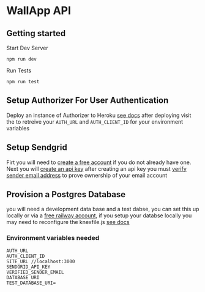 # WallApp API

## Getting started

Start Dev Server

`npm run dev`

Run Tests

`npm run test`

## Setup Authorizer For User Authentication

Deploy an instance of Authorizer to Heroku [see docs](https://docs.authorizer.dev/deployment/heroku#create-instance) after deploying visit the to retreive your `AUTH_URL` and `AUTH_CLIENT_ID` for your environment variables

## Setup Sendgrid

Firt you will need to [create a free account](https://signup.sendgrid.com/)
if you do not already have one. Next you will [create an api key](https://app.sendgrid.com/guide/integrate/langs/nodejs)
after creating an api key you must [verify sender email address](https://app.sendgrid.com/settings/sender_auth) to prove ownership of your email account

## Provision a Postgres Database

you will need a development data base and a test dabse, you can set this up locally or via a [free railway account](https://railway.app/), if you setup your databse locally you may need to reconfigure the knexfile.js [see docs](https://knexjs.org/guide/migrations.html#basic-configuration)

### Environment variables needed

```
AUTH_URL
AUTH_CLIENT_ID
SITE_URL //localhost:3000
SENDGRID_API_KEY
VERIFIED_SENDER_EMAIL
DATABASE_URI
TEST_DATABASE_URI=
```
